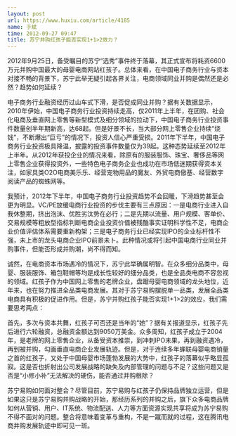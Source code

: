 ```yaml
---
layout: post
url: https://www.huxiu.com/article/4185
name: 于斌
time: 2012-09-27 09:47
title: 苏宁并购红孩子能否实现1+1>2效力？
---
```

2012年9月25日，备受瞩目的苏宁“选秀”事件终于落幕，其正式宣布将耗资6600万元并购中国最大的母婴电商网站红孩子。总体来看，在中国电子商务行业与资本对接不畅的背景下，苏宁此举无疑引起各界关注，电商领域同业并购是偶然还是必然？趋势如何延续？

电子商务行业融资经历过山车式下滑，是否促成同业并购？据有关数据显示，2010年伊始，中国电子商务行业投资持续走高，仅2011年上半年，在团购、社会化电商及垂直网上零售等新型模式及细分领域的拉动下，中国电子商务行业投资事件数量创半年期新高，达68起。但是好景不长，当大部分网上零售企业持续“烧钱”，不断爆出“巨亏”的情况下，投资人信心严重受损。2011年下半年，中国电子商务行业投资极具降温，披露的投资事件数量仅为39起。这种态势延续至2012年上半年。从2012年获投企业的情况来看，除原有的服装服饰、珠宝、奢侈品等网上零售企业获得投资外，一些特色电子商务企业也成功在市场低迷期获得资本关注，如家具类O2O电商美乐乐、经营宠物用品的魔友、外贸电商傲基、经营数字阅读产品的蜘蛛网等。

我预计，2012年下半年，中国电子商务行业投资趋势不会回暖，下滑趋势甚至会更为明显。VC/PE放缓电商行业投资的步伐主要有三点原因：一是电商行业进入自我休整期，挤出泡沫、优胜劣汰势在必行；二是先期以流量、用户规模、客单价、交易规模等粗放型指标判断电商企业投资价值被残酷事实证明科学性不足，电商企业价值评估体系需要重新构架；三是电子商务行业已经实现IPO的企业标杆性不强，未上市的龙头电商企业IPO前景未卜。此种情况或将引起中国电商行业同业并购事件，但能否形成并购潮，尚不得而知。

诚然，在电商资本市场遇冷的情况下，苏宁此举确属明智。在众多细分品类中，母婴、服装服饰、箱包鞋帽等均是成长性较好的细分品类，也是全品类电商不容忽视的领域。红孩子作为中国网上零售的老牌企业，盘踞母婴电商领域的龙头地位，近年来，也在努力推进全品类电商发展。其对于苏宁易购摆脱单一品类，发展全品类电商具有积极的促进作用。但是，苏宁并购红孩子能否实现1+1>2的效应，我们需要思考两点：

首先，多次与资本共舞，红孩子可否还是当年的“她”？据有关报道显示，红孩子先后进行六轮融资，总融资金额达到9050万美金。众多周知，红孩子成立于2004年，是老牌的网上零售企业，从备受资本推崇，到冲刺IPO未果，再到融资遇冷，再到被并购，勾画垂直电商企业发展轨迹。但是，对于连续多年蝉联母婴电商销量之首的红孩子，又处于中国母婴市场蓬勃发展的大势中，红孩子的落幕似乎略显孤寂。这是否也折射出公司发展战略的缺失及内部管理的问题与不足？这些问题又是否是“小修小补”无法解决的硬伤，能否通过并购根除？

苏宁易购如何面对整合？尽管目前，苏宁易购与红孩子仍保持品牌独立运营，但是如果这只是苏宁易购并购战略的开始，那经历系列的并购之后，旗下众多电商品牌如何从营销、用户、IT系统、物流配送、人力等方面资源实现共享将成为苏宁易购不得不面对的问题。整合将意味着变革与重构，不是一蹴而就的过程，这在腾讯电商并购发展轨迹中即可见一斑。

